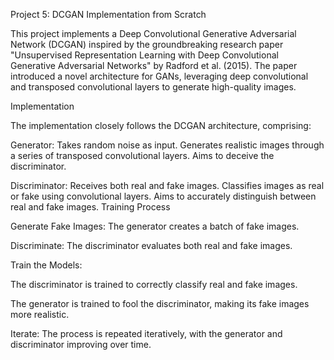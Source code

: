 
Project 5: DCGAN Implementation from Scratch

This project implements a Deep Convolutional Generative Adversarial Network (DCGAN) inspired by the groundbreaking research paper "Unsupervised Representation Learning with Deep Convolutional Generative Adversarial Networks" by Radford et al. (2015). The paper introduced a novel architecture for GANs, leveraging deep convolutional and transposed convolutional layers to generate high-quality images.

Implementation

The implementation closely follows the DCGAN architecture, comprising:

Generator:
Takes random noise as input.
Generates realistic images through a series of transposed convolutional layers.
Aims to deceive the discriminator.

Discriminator:
Receives both real and fake images.
Classifies images as real or fake using convolutional layers.
Aims to accurately distinguish between real and fake images.
Training Process

Generate Fake Images: The generator creates a batch of fake images.

Discriminate: The discriminator evaluates both real and fake images.

Train the Models:

The discriminator is trained to correctly classify real and fake images.

The generator is trained to fool the discriminator, making its fake images more realistic.

Iterate: The process is repeated iteratively, with the generator and discriminator improving over time.
